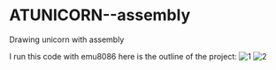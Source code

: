 # ATUNICORN--assembly
Drawing unicorn with assembly 

I run this code with emu8086
here is  the outline of the project:
![1](https://user-images.githubusercontent.com/91009525/160919766-4aa3982c-8856-46d0-b56e-bd51dcf2841a.png)
![2](https://user-images.githubusercontent.com/91009525/160919786-03088d7a-13e7-4031-957a-fb2ecea09396.png)
